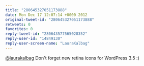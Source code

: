 ```yaml
---
title: "280645327051173888"
date: Mon Dec 17 12:07:14 +0000 2012
original-tweet-id: "280645327051173888"
retweets: 0
favorites: 0
reply-tweet-id: "280643577565028352"
reply-user-id: "14849130"
reply-user-screen-name: "LauraKalbag"
---
```

<a href="https://twitter.com/laurakalbag">@laurakalbag</a> Don't forget new retina icons for WordPress 3.5 :)
